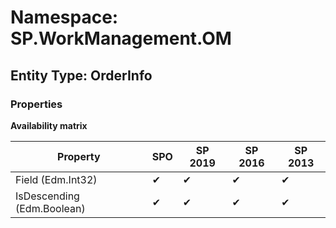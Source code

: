 # Namespace: SP.WorkManagement.OM

## Entity Type: OrderInfo

### Properties

**Availability matrix**

Property | SPO | SP 2019 | SP 2016 | SP 2013
----------|-----|---------|---------|--------
Field (Edm.Int32) | ✔ | ✔ | ✔ | ✔
IsDescending (Edm.Boolean) | ✔ | ✔ | ✔ | ✔

